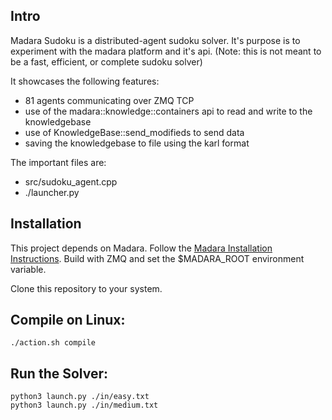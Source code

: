 ## Intro

Madara Sudoku is a distributed-agent sudoku solver. It's purpose is to 
experiment with the madara platform and it's api. (Note: this is not meant to 
be a fast, efficient, or complete sudoku solver)

It showcases the following features:

- 81 agents communicating over ZMQ TCP
- use of the madara::knowledge::containers api to read and write to the knowledgebase
- use of KnowledgeBase::send_modifieds to send data
- saving the knowledgebase to file using the karl format

The important files are:

- src/sudoku_agent.cpp
- ./launcher.py
  
## Installation

This project depends on Madara. Follow the [Madara Installation 
Instructions](https://github.com/jredmondson/madara/wiki/Installation). 
Build with ZMQ and set the $MADARA_ROOT environment variable.

Clone this repository to your system.


## Compile on Linux:

    ./action.sh compile 
   

## Run the Solver:

    python3 launch.py ./in/easy.txt
    python3 launch.py ./in/medium.txt 
    
